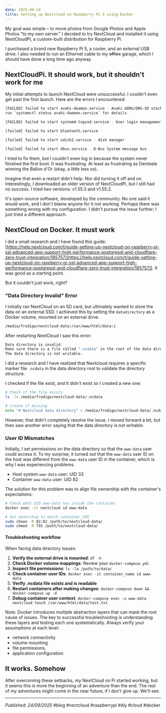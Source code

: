 ```yaml
---
date: 2025-09-24
title: Setting up Nextcloud on Raspberry Pi 5 using Docker
---
```

My goal was simple – to move photos from Google Photos and Apple Photos "to my own server." I decided to try NextCloud and installed it using NextCloudPI, a custom-built distribution for Raspberry Pi.

I purchased a brand new Raspberry Pi 5, a cooler, and an external USB drive. I also needed to run an Ethernet cable to my ~~office~~ garage, which I should have done a long time ago anyway.
## NextCloudPi. It should work, but it shouldn't work for me

My initial attempts to launch NextCloud were unsuccessful. I couldn't even get past the first launch. Here are the errors I encountered:

```bash
[FAILED] failed to start avahi-deamon.service - Avahi mDNS/DNS-SD stack
run `systemctl status avahi-daemon.service` for details

[FAILED] failed to start systemd-logind.service - User login management

[failed] failed to start bluetooth.service -

[failed] failed to start udisk2.service - disk manager

[failed] failed to start dbus.service - D-Bus System message bus
```

I tried to fix them, but I couldn't even log in because the system never finished the first boot. It was frustrating. At least as frustrating as Dembele winning the Ballon d'Or (okay, a little less so).

Imagine that even a restart didn't help. Nor did turning it off and on. Interestingly, I downloaded an older version of NextCloudPi, but I still had no success. I tried two versions: v1.55.3 and v1.55.2.

It's open-source software, developed by the community. No one said it would work, and I don't blame anyone for it not working. Perhaps there was something wrong with my configuration. I didn't pursue the issue further; I just tried a different approach.
## NextCloud on Docker. It must work

I did a small research and I have found this guide:  [https://help.nextcloud.com/t/guide-setting-up-nextcloud-on-raspberry-pi-ssl-advanced-app-support-high-performance-postgresql-and-cloudflare-zero-trust-integration/185757](https://help.nextcloud.com/t/guide-setting-up-nextcloud-on-raspberry-pi-ssl-advanced-app-support-high-performance-postgresql-and-cloudflare-zero-trust-integration/185757]). It was good as a starting point.

But it couldn't just work, right?
### "Data Directory Invalid" Error

I initially ran NextCloud on an SD card, but ultimately wanted to store the data on an external SSD. I achieved this by setting the `datadirectory` as a Docker volume, mounted on an external drive.

```bash
/media/frodigo/nextcloud-data:/var/www/html/data:z
```

After restarting NextCloud I saw this error:

```bash
Data directory is invalid.
Make sure there is a file called ".ncdata" in the root of the data directory.
The data directory is not writable.
```

I did a research and I have realized that Nextcloud requires a specific marker file `.ncdata` in the data directory root to validate the directory structure.

I checked if the file exist, and It didn't exist so I created a new one:

```bash
# Check if the file exists
ls -la /media/frodigo/nextcloud-data/.ncdata

# Create if missing
echo "# Nextcloud data directory" > /media/frodigo/nextcloud-data/.ncdata

```

However, that didn't completely resolve the issue. I moved forward a bit, but then saw another error saying that the data directory is not writable.
### User ID Mismatches

Initially, I set permissions on the data directory so that the `www-data` user could access it. To my surprise, it turned out that the `www-data` user ID on the host was different from the `www-data` user ID in the container, which is why I was experiencing problems.

- Host system `www-data` user: UID 33
- Container `www-data` user: UID 82

The solution for this problem was to align file ownership with the container's expectations:

```bash
# Check what UID www-data has inside the container
docker exec -it nextcloud id www-data

# Set ownership to match container UID
sudo chown -R 82:82 /path/to/nextcloud-data/
sudo chmod -R 755 /path/to/nextcloud-data/

```

#### Troubleshooting workflow

When facing data directory issues:

1. **Verify the external drive is mounted**: `df -h`
2. **Check Docker volume mappings**: Review your `docker-compose.yml`
3. **Inspect file permissions**: `ls -la /path/to/data/`
4. **Check container user IDs**: `docker exec -it container_name id www-data`
5. **Verify .ncdata file exists and is readable**
6. **Restart containers after making changes**: `docker-compose down && docker-compose up -d`
7. **Debug container user context**: `docker-compose exec -u www-data nextcloud touch /var/www/html/data/test.txt`

Note: Docker introduces multiple abstraction layers that can mask the root cause of issues. The key to successful troubleshooting is understanding these layers and testing each one systematically. Always verify your assumptions at each level:

- network connectivity
- volume mounting
- file permissions,
- application configuration

## It works. Somehow

After overcoming these setbacks, my NextCloud on Pi started working, but it seems this is more the beginning of an adventure than the end. The rest of my adventures might come in the near future, if I don't give up. We'll see.

---
*Published: 24/09/2025* #blog #nectcloud #raspberrypi #diy #cloud #docker

